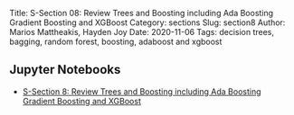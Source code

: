 Title: S-Section 08: Review Trees and Boosting including Ada Boosting Gradient Boosting and XGBoost
Category: sections
Slug: section8
Author: Marios Mattheakis, Hayden Joy
Date: 2020-11-06
Tags: decision trees, bagging, random forest, boosting, adaboost and xgboost

## Jupyter Notebooks

- [S-Section 8: Review Trees and Boosting including Ada Boosting Gradient Boosting and XGBoost]({filename}notebook/cs109a_section_8.ipynb)
